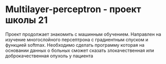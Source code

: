 # Multilayer-perceptron - проект школы 21

Проект продолжает знакомить с машинным обучением. Направлен на изучение многослойного персептрона с градиентным спуском и функцией softmax. 
Необходимо сделать программу которая на основании данных о больных сможет сказать злокачественная или доброкачественная опухоль у пациента